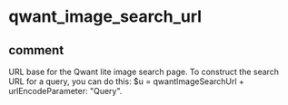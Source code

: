 # qwant_image_search_url
## comment

URL base for the Qwant lite image search page.
To construct the search URL for a query, you can do this:
$u = qwantImageSearchUrl + urlEncodeParameter: "Query".
